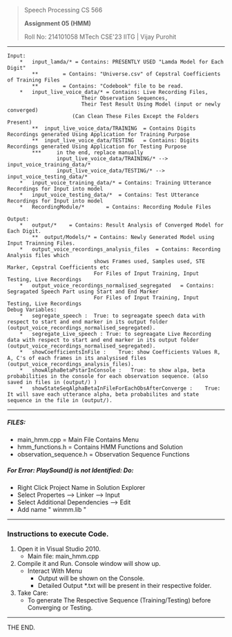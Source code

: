 >Speech Processing CS 566
>
>**Assignment 05 (HMM)**
>
>Roll No: 214101058 MTech CSE'23 IITG | Vijay Purohit

-----------------------------

	Input: 
		*	input_lamda/* = Contains: PRESENTLY USED "Lamda Model for Each Digit"
			**	      = Contains: "Universe.csv" of Cepstral Coefficients of Training Files
			**	      = Contains: "Codebook" file to be read.
		*	input_live_voice_data/*	= Contains: Live Recording Files, 
							Their Observation Sequences, 
							Their Test Result Using Model (input or newly converged)
						 (Can Clean These Files Except the Folders Present)
			**	input_live_voice_data/TRAINING	= Contains Digits Recordings generated Using Application for Training Purpose 
			**	input_live_voice_data/TESTING	= Contains: Digits Recordings generated Using Application for Testing Purpose
			*** 	in the end, replace manually
					input_live_voice_data/TRAINING/* --> input_voice_training_data/*
					input_live_voice_data/TESTING/* --> input_voice_testing_data/*
		*	input_voice_training_data/*	= Contains: Training Utterance Recordings for Input into model
		*	input_voice_testing_data/*	= Contains: Test Utterance Recordings for Input into model
		* 	RecordingModule/*		= Contains: Recording Module Files

	Output:  
		*	output/*	= Contains:	Result Analysis of Converged Model for Each Digit.
			**	output/Models/*	= Contains: Newly Generated Model using Input Trainning Files.
		*	output_voice_recordings_analysis_files	= Contains: Recording Analysis files which 
								shows Frames used, Samples used, STE Marker, Cepstral Coefficients etc
								For Files of Input Training, Input Testing, Live Recordings
		*	output_voice_recordings_normalised_segregated	= Contains: Segragated Speech Part using Start and End Marker
								For Files of Input Training, Input Testing, Live Recordings
	Debug Variables:	
		* 	segregate_speech :	True: to segreagate speech data with respect to start and end marker in its output folder (output_voice_recordings_normalised_segregated). 
		*	segregate_Live_speech :	True: to segreagate Live Recording data with respect to start and end marker in its output folder (output_voice_recordings_normalised_segregated). 
		*	showCoefficientsInFile :	True: show Coefficients Values R, A, C's of each frames in its analysised files (output_voice_recordings_analysis_files).
		*	showAlphaBetaPstarInConsole :	True: to show alpa, beta probabilities in the console for each observation sequence. (also saved in files in (output/) )
		*	showStateSeqAlphaBetaInFileForEachObsAfterConverge :	True: It will save each utterance alpha, beta probabilites and state sequence in the file in (output/).

-----------------------------
##### FILES:
   * main_hmm.cpp	= Main File Contains Menu	
   * hmm_functions.h	= Contains HMM Functions and Solution
   * observation_sequence.h	= Observation Sequence Functions

##### For Error: PlaySound() is not Identified: Do:
   * Right Click Project Name in Solution Explorer
   * Select Propertes --> Linker --> Input
   * Select Additional Dependencies --> Edit
   * Add name " winmm.lib "
-----------------------------
### Instructions to execute Code.
1. Open it in Visual Studio 2010. 
   * Main file: main_hmm.cpp 
2. Compile it and Run. Console window will show up.
   * Interact With Menu
      * Output will be shown on the Console.
      * Detailed Output *.txt will be present in their respective folder.
3. Take Care:
   * To generate The Respective Sequence (Training/Testing) before Converging or Testing.	
-----------------------------
THE END.
